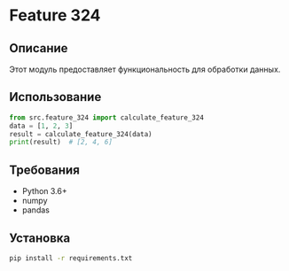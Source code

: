 # Feature 324
## Описание
Этот модуль предоставляет функциональность для обработки данных.
## Использование
```python
from src.feature_324 import calculate_feature_324
data = [1, 2, 3]
result = calculate_feature_324(data)
print(result)  # [2, 4, 6]
```
## Требования
- Python 3.6+
- numpy
- pandas
## Установка
```bash
pip install -r requirements.txt
```